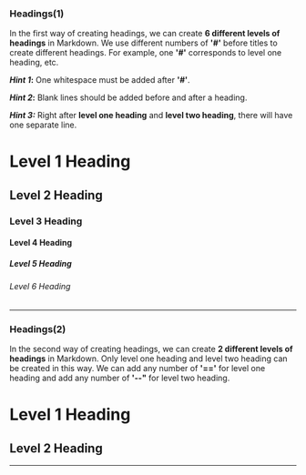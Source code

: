 ### Headings(1)

In the first way of creating headings, we can create **6 different levels of headings** in Markdown. We use different numbers of **'#'** before titles to create different headings. For example, one **'#'** corresponds to level one heading, etc.

**_Hint 1_:** One whitespace must be added after **'#'**.

**_Hint 2_:** Blank lines should be added before and after a heading.

**_Hint 3:_** Right after **level one heading** and **level two heading**, there will have one separate line.

# Level 1 Heading

## Level 2 Heading

### Level 3 Heading

#### Level 4 Heading

##### Level 5 Heading

###### Level 6 Heading

-------------

### Headings(2)

In the second way of creating headings, we can create **2 different levels of headings** in Markdown. Only level one heading and level two heading can be created in this way. We can add any number of **'=='** for level one heading and add any number of **'--"** for level two heading.


Level 1 Heading
==

Level 2 Heading
--

-------------

